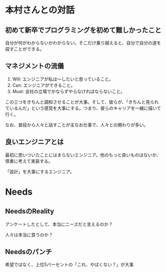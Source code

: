 # 本村さんとの対話

## 初めて新卒でプログラミングを初めて難しかったこと

自分が何がわからないかわからない。そこだけ乗り越えると、自分で自分の道を探すことができる。

## マネジメントの流儀

1. Will: エンジニアが私は〜したいと思っていること。
2. Can: エンジニアができること。
3. Must: 会社の立場でかならずやらなければならないこと。

この三つをきちんと調和させることが大事。そして、彼らが、「きちんと見られているんだ」という感覚を大事にする。つまり、彼らのキャリアを一緒に描いて行く。

なお、普段から人々と話すことが主なお仕事で、人々との関わりが多い。

## 良いエンジニアとは

最初に思いついたことにはまらないエンジニア。他のもっと良いものはないか、慎重に考えて実装する。

「設計」を大事にするエンジニア。

# Needs

## NeedsのReality

アンケートしたとして、本当にニーズだと言えるのか？

人々は本当に買うのか？

## Needsのパンチ

希望ではなく、上位5パーセントの「これ、やばくない？」が大事
